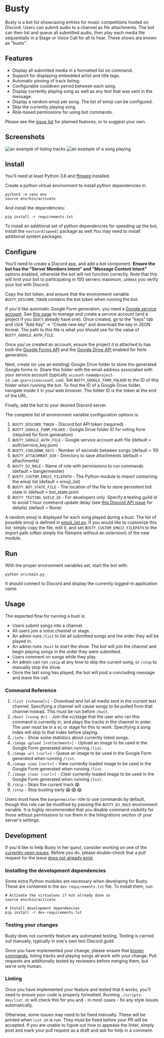 # Busty

Busty is a bot for showcasing entries for music competitions hosted on Discord. Users 
can submit audio to a channel as file attachments. The bot can then list and queue all 
submitted audio, then play each media file sequentially in a Stage or Voice Call for all
to hear. These shows are known as "busts".

## Features

* Display all submitted media in a formatted list on command.
* Support for displaying embedded artist and title tags.
* Automatic pinning of track listing.
* Configurable cooldown period between each song.
* Display currently playing song as well as any text that was sent in the message.
* Display a random emoji per song. The list of emoji can be configured.
* Skip the currently playing song.
* Role-based permissions for using bot commands.

Please see the [issue list](https://github.com/anoadragon453/busty/issues) for planned 
features, or to suggest your own.

## Screenshots

![an example of listing tracks](screenshots/listing.png)
![an example of a song playing](screenshots/playing.png)

## Install

You'll need at least Python 3.6 and [ffmpeg](https://ffmpeg.org/) installed.

Create a python virtual environment to install python dependencies in.

```
python3 -m venv env
source env/bin/activate
```

And install the dependencies:

```
pip install -r requirements.txt
```

To install an additional set of python dependencies for speeding up the bot, install the
`nextcord[speed]` package as well.You may need to install additional system packages.

## Configure

You'll need to create a Discord app, and add a bot component. **Ensure the bot has the
"Server Members Intent" and "Message Content Intent"** options enabled, otherwise the bot
will not function correctly. Note that this will limit your bot to participating in 100
servers maximum, unless you verify your bot with Discord.

Copy the bot token, and ensure that the environment variable `BUSTY_DISCORD_TOKEN` contains
the bot token when running the bot.

If you'd like automatic Google Form generation, you need a [Google service account](https://cloud.google.com/iam/docs/service-accounts).
See [this page](https://console.cloud.google.com/iam-admin/serviceaccounts?walkthrough_id=iam--create-service-account-keys&start_index=1#step_index=1)
to manage and create a service account (and a project if you don't already have one). Once created, go to the
"keys" tab and click "Add Key" -> "Create new key" and download the key in JSON format. The path
to this file is what you should use for the value of `BUSTY_GOOGLE_AUTH_FILE`.

Once you've created an account, ensure the project it is attached to has both the
[Google Forms API](https://console.developers.google.com/apis/api/forms.googleapis.com/overview)
and the
[Google Drive API](https://console.cloud.google.com/apis/api/drive.googleapis.com/metrics)
enabled for form generation.

Next, create (or use an existing) Google Drive folder to store the generated Google forms in. Share this folder with the
email address associated with your service account (typically `account-name@project-id.iam.gserviceaccount.com`).
Set `BUSTY_GOOGLE_FORM_FOLDER` to the ID of this folder when running the bot. To find the ID of a Google Drive folder,
navigate inside it in your web browser. The folder ID is the token at the end of the URL.

Finally, add the bot to your desired Discord server.

The complete list of environment variable configuration options is:
1. `BUSTY_DISCORD_TOKEN` - Discord bot API token (required)
1. `BUSTY_GOOGLE_FORM_FOLDER` - Google Drive folder ID for voting form (required for form generation)
1. `BUSTY_GOOGLE_AUTH_FILE` - Google service account auth file (default = auth/service_key.json)
1. `BUSTY_COOLDOWN_SECS` - Number of seconds between songs (default = 10)
1. `BUSTY_ATTACHMENT_DIR` - Directory to save attachments (default = attachments)
1. `BUSTY_DJ_ROLE` - Name of role with permissions to run commands (default = bangermeister)
1. `BUSTY_CUSTOM_EMOJI_FILEPATH` - The Python module to import containing the emoji list (default = emoji_list)
1. `BUSTY_BOT_STATE_FILE` - The location of the file to store persistent bot state in (default = bot_state.json)
1. `BUSTY_TESTING_GUILD_ID` - For developers only. Specify a testing guild id to avoid 1 hour command update delay (see [this Discord API issue](https://github.com/discord/discord-api-docs/issues/2372#issuecomment-761161082) for details) (default = None)

A random emoji is displayed for each song played during a bust. The list of possible
emoji is defined in [emoji_list.py](src/emoji_list.py). If you would like to customize
this list, simply copy the file, edit it, and set `BUSTY_CUSTOM_EMOJI_FILEPATH` to
the import path (often simply the filename without an extension) of the new module.

## Run

With the proper environment variables set, start the bot with:

```
python src/main.py
```

It should connect to Discord and display the currently logged-in application name.

## Usage

The expected flow for running a bust is:

* Users submit songs into a channel.
* All users join a voice channel or stage.
* An admin runs `/list` to list all submitted songs and the order they will be played in.
* An admin runs `/bust` to start the show. The bot will join the channel and begin playing songs in the order they were submitted.
* Users comment on songs while they play.
* An admin can run `/skip` at any time to skip the current song, or `/stop` to manually stop the show.
* Once the last song has played, the bot will post a concluding message and leave the call.

### Command Reference

1. `/list [<channel>]` - Download and list all media sent in the current text channel. Specifying a channel will cause songs to be pulled from that channel instead. This must be run before `/bust`. 
1. `/bust [<song #>]` - Join the vc/stage that the user who ran this command is currently in, and plays the tracks in the channel in order. The user must be in a vc or stage for this to work. Specifying a song index will skip to that index before playing.
1. `/info` - Show some statistics about currently listed songs.
1. `/image upload [<attachment>]` - Upload an image to be used in the Google Form generated when running `/list`.
1. `/image url [<url>]` - Queue an image to be used in the Google Form generated when running `/list`.
1. `/image view [<url>]` - View currently loaded image to be used in the Google Form generated when running `/list`.
1. `/image clear [<url>]` - Clear currently loaded image to be used in the Google Form generated when running `/list`.
1. `/skip` - Skips the current track :scream: 
1. `/stop` - Stop busting early :scream: :scream: :scream: 

Users must have the `bangermeister` role to use commands by default, though this role can
be modified by passing the `BUSTY_DJ_ROLE` environment variable. It is highly recommended that
you disable command visibility for those without permissions to run them in the Integrations
section of your server's settings.

## Development

If you'd like to help Busty in her quest, consider working on one of the
[currently open issues](https://github.com/anoadragon453/busty). Before you do,
please double-check that a pull request for the issue
[does not already exist](https://github.com/anoadragon453/busty/pulls).

### Installing the development dependencies

Some extra Python modules are necessary when developing for Busty. These are
contained in the `dev-requirements.txt` file. To install them, run:

```shell
# Activate the virtualenv if not already done so
source env/bin/activate

# Install development dependencies
pip install -r dev-requirements.txt
```

### Testing your changes

Busty does not currently feature any automated testing. Testing is carried out
manually, typically in one's own test Discord guild.

Once you have implemented your change, please ensure that [known commands](#command-reference),
listing tracks and playing songs all work with your change. Pull requests are
additionally tested by reviewers before merging them, but we're only human.

### Linting

Once you have implemented your feature and tested that it works, you'll need to
ensure your code is properly formatted. Running `./scripts-dev/lint.sh` will
check this for you and - in most cases - fix any style issues automatically.

Otherwise, some issues may need to be fixed manually. These will be printed when
`lint.sh` is run. They must be fixed before your PR will be accepted. If you
are unable to figure out how to appease the linter, simply post and mark your
pull request as a draft and ask for help in a comment.
